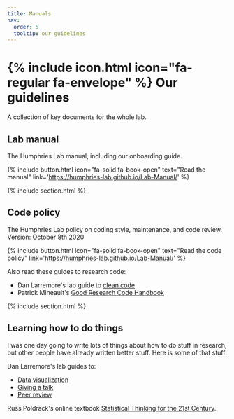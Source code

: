 ```yaml
---
title: Manuals
nav:
  order: 5
  tooltip: our guidelines
---
```


# {% include icon.html icon="fa-regular fa-envelope" %} Our guidelines

A collection of key documents for the whole lab.

## Lab manual
The Humphries Lab manual, including our onboarding guide.

{%
  include button.html
  icon="fa-solid fa-book-open"
  text="Read the manual"
  link='https://humphries-lab.github.io/Lab-Manual/'
%}

{% include section.html %}
## Code policy
The Humphries Lab policy on coding style, maintenance, and code review.
Version: October 8th 2020

{%
  include button.html
  icon="fa-solid fa-book-open"
  text="Read the code policy"
  link='https://humphries-lab.github.io/Lab-Manual/'
%}

Also read these guides to research code:
- Dan Larremore's lab guide to [clean code](https://drive.google.com/file/d/1TraVwRkbkCbHq-s_-NS69ZEbRNwH8XNh/view?usp=sharing)
- Patrick Mineault's [Good Research Code Handbook](https://goodresearch.dev/index.html)

{% include section.html %}
## Learning how to do things

I was one day going to write lots of things about how to do stuff in research, but other people have already written better stuff. Here is some of that stuff:

Dan Larremore's lab guides to:
- [Data visualization](https://drive.google.com/file/d/1LouVvISCRlWkItZgzoHcgoU5Q1VyHT4U/view?usp=sharing)
- [Giving a talk](https://drive.google.com/file/d/13efH6iA6toPtJ91KBt_QCeAyQBcSN7SA/view?usp=sharing)
- [Peer review](https://drive.google.com/file/d/1g7VSbUkF9wBszcjHCeZlGHoHqUqYfDC0/view?usp=sharing)

Russ Poldrack's online textbook [Statistical Thinking for the 21st Century](https://statsthinking21.github.io/statsthinking21-core-site/index.html).

